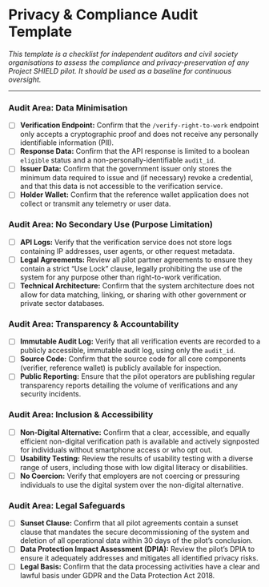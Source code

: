 # Privacy & Compliance Audit Template

_This template is a checklist for independent auditors and civil society organisations to assess the compliance and privacy-preservation of any Project SHIELD pilot. It should be used as a baseline for continuous oversight._

---

### Audit Area: Data Minimisation

- [ ] **Verification Endpoint:** Confirm that the `/verify-right-to-work` endpoint only accepts a cryptographic proof and does not receive any personally identifiable information (PII).
- [ ] **Response Data:** Confirm that the API response is limited to a boolean `eligible` status and a non-personally-identifiable `audit_id`.
- [ ] **Issuer Data:** Confirm that the government issuer only stores the minimum data required to issue and (if necessary) revoke a credential, and that this data is not accessible to the verification service.
- [ ] **Holder Wallet:** Confirm that the reference wallet application does not collect or transmit any telemetry or user data.

### Audit Area: No Secondary Use (Purpose Limitation)

- [ ] **API Logs:** Verify that the verification service does not store logs containing IP addresses, user agents, or other request metadata.
- [ ] **Legal Agreements:** Review all pilot partner agreements to ensure they contain a strict “Use Lock” clause, legally prohibiting the use of the system for any purpose other than right-to-work verification.
- [ ] **Technical Architecture:** Confirm that the system architecture does not allow for data matching, linking, or sharing with other government or private sector databases.

### Audit Area: Transparency & Accountability

- [ ] **Immutable Audit Log:** Verify that all verification events are recorded to a publicly accessible, immutable audit log, using only the `audit_id`.
- [ ] **Source Code:** Confirm that the source code for all core components (verifier, reference wallet) is publicly available for inspection.
- [ ] **Public Reporting:** Ensure that the pilot operators are publishing regular transparency reports detailing the volume of verifications and any security incidents.

### Audit Area: Inclusion & Accessibility

- [ ] **Non-Digital Alternative:** Confirm that a clear, accessible, and equally efficient non-digital verification path is available and actively signposted for individuals without smartphone access or who opt out.
- [ ] **Usability Testing:** Review the results of usability testing with a diverse range of users, including those with low digital literacy or disabilities.
- [ ] **No Coercion:** Verify that employers are not coercing or pressuring individuals to use the digital system over the non-digital alternative.

### Audit Area: Legal Safeguards

- [ ] **Sunset Clause:** Confirm that all pilot agreements contain a sunset clause that mandates the secure decommissioning of the system and deletion of all operational data within 30 days of the pilot’s conclusion.
- [ ] **Data Protection Impact Assessment (DPIA):** Review the pilot’s DPIA to ensure it adequately addresses and mitigates all identified privacy risks.
- [ ] **Legal Basis:** Confirm that the data processing activities have a clear and lawful basis under GDPR and the Data Protection Act 2018.
